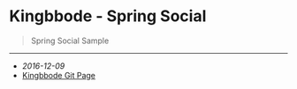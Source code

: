 Kingbbode - Spring Social
=========================

> Spring Social Sample

---

-	*2016-12-09*  
-	[Kingbbode Git Page](http://kingbbode.github.io)
